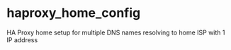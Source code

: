 # haproxy_home_config
HA Proxy home setup for multiple DNS names resolving to home ISP with 1 IP address
